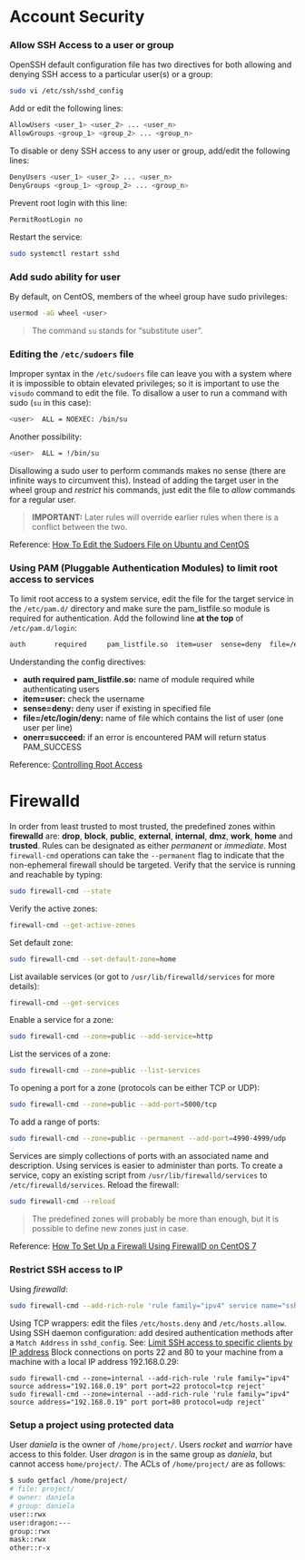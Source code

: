 # Account Security

### Allow SSH Access to a user or group
OpenSSH default configuration file has two directives for both allowing and denying SSH access to a particular user(s) or a group:
```sh
sudo vi /etc/ssh/sshd_config
```
Add or edit the following lines:
```sh
AllowUsers <user_1> <user_2> ... <user_n> 
AllowGroups <group_1> <group_2> ... <group_n>
```
To disable or deny SSH access to any user or group, add/edit the following lines:
```sh
DenyUsers <user_1> <user_2> ... <user_n> 
DenyGroups <group_1> <group_2> ... <group_n>
```
Prevent root login with this line:
```sh
PermitRootLogin no
```
Restart the service:
```sh
sudo systemctl restart sshd
```

### Add sudo ability for user
By default, on CentOS, members of the wheel group have sudo privileges:
```sh
usermod -aG wheel <user>
```
> The command `su` stands for “substitute user”.

### Editing the `/etc/sudoers` file
Improper syntax in the `/etc/sudoers` file can leave you with a system where it is impossible to obtain elevated privileges; so it is important to use the `visudo` command to edit the file. To disallow a user to run a command with sudo (`su` in this case):
```sh
<user>  ALL = NOEXEC: /bin/su
```
Another possibility:
```sh
<user>  ALL = !/bin/su
```
Disallowing a sudo user to perform commands makes no sense (there are infinite ways to circumvent this). Instead of adding the target user in the wheel group and _restrict_ his commands, just edit the file to _allow_ commands for a regular user. 
> __IMPORTANT:__ Later rules will override earlier rules when there is a conflict between the two.

Reference: [How To Edit the Sudoers File on Ubuntu and CentOS](https://www.digitalocean.com/community/tutorials/how-to-edit-the-sudoers-file-on-ubuntu-and-centos)

### Using PAM (Pluggable Authentication Modules) to limit root access to services 
To limit root access to a system service, edit the file for the target service in the `/etc/pam.d/` directory and make sure the pam_listfile.so module is required for authentication. Add the followind line __at the top__ of `/etc/pam.d/login`:
```sh
auth	   required     pam_listfile.so  item=user  sense=deny  file=/etc/login/deny  onerr=succeed
```
Understanding the config directives:
- __auth required pam_listfile.so:__ name of module required while authenticating users
- __item=user:__ check the username
- __sense=deny:__ deny user if existing in specified file
- __file=/etc/login/deny:__ name of file which contains the list of user (one user per line)
- __onerr=succeed:__ if an error is encountered PAM will return status PAM_SUCCESS

Reference: [Controlling Root Access](https://access.redhat.com/documentation/en-us/red_hat_enterprise_linux/7/html/security_guide/sec-controlling_root_access)

# Firewalld
In order from least trusted to most trusted, the predefined zones within __firewalld__ are: __drop__, __block__, __public__, __external__, __internal__, __dmz__, __work__, __home__ and __trusted__. Rules can be designated as either _permanent_ or _immediate_. Most `firewall-cmd` operations can take the `--permanent` flag to indicate that the non-ephemeral firewall should be targeted. 
Verify that the service is running and reachable by typing:
```sh
sudo firewall-cmd --state
```
Verify the active zones:
```sh
firewall-cmd --get-active-zones
```
Set default zone:
```sh
sudo firewall-cmd --set-default-zone=home
```
List available services (or got to `/usr/lib/firewalld/services` for more details):
```sh
firewall-cmd --get-services
```
Enable a service for a zone:
```sh
sudo firewall-cmd --zone=public --add-service=http
```
List the services of a zone:
```sh
sudo firewall-cmd --zone=public --list-services
```
To opening a port for a zone (protocols can be either TCP or UDP):
```sh
sudo firewall-cmd --zone=public --add-port=5000/tcp
```
To add a range of ports:
```sh
sudo firewall-cmd --zone=public --permanent --add-port=4990-4999/udp
```
Services are simply collections of ports with an associated name and description. Using services is easier to administer than ports. To create a service, copy an existing script from `/usr/lib/firewalld/services` to `/etc/firewalld/services`.
Reload the firewall:
```sh
sudo firewall-cmd --reload
```
> The predefined zones will probably be more than enough, but it is possible to define new zones just in case.

Reference: [How To Set Up a Firewall Using FirewallD on CentOS 7](https://www.digitalocean.com/community/tutorials/how-to-set-up-a-firewall-using-firewalld-on-centos-7)

### Restrict SSH access to IP
Using _firewalld_:
```sh
sudo firewall-cmd --add-rich-rule 'rule family="ipv4" service name="ssh" source address="192.168.56.100" accept' --permanent
```
Using TCP wrappers: edit the files `/etc/hosts.deny` and `/etc/hosts.allow`.
Using SSH daemon configuration: add desired authentication methods after a `Match Address` in `sshd_config`. 
See: [Limit SSH access to specific clients by IP address](https://unix.stackexchange.com/questions/406245/limit-ssh-access-to-specific-clients-by-ip-address)
Block connections on ports 22 and 80 to your machine from a machine with a local IP address 192.168.0.29:
```ssh
sudo firewall-cmd --zone=internal --add-rich-rule 'rule family="ipv4" source address="192.168.0.19" port port=22 protocol=tcp reject'
sudo firewall-cmd --zone=internal --add-rich-rule 'rule family="ipv4" source address="192.168.0.19" port port=80 protocol=udp reject'
```

### Setup a project using protected data
User _daniela_ is the owner of `/home/project/`. Users _rocket_ and _warrior_ have access to this folder. User _dragon_ is in the same group as _daniela_, but cannot access `home/project/`. The ACLs of `/home/project/` are as follows:
```sh
$ sudo getfacl /home/project/
# file: project/
# owner: daniela
# group: daniela
user::rwx
user:dragon:---
group::rwx
mask::rwx
other::r-x
```